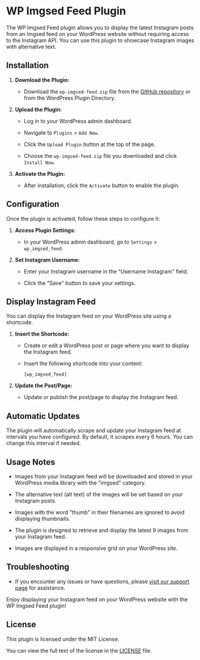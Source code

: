 # WP Imgsed Feed Plugin

The WP Imgsed Feed plugin allows you to display the latest Instagram posts from an Imgsed feed on your WordPress website without requiring access to the Instagram API. You can use this plugin to showcase Instagram images with alternative text.

## Installation

1. **Download the Plugin:**

   - Download the `wp-imgsed-feed.zip` file from the [GitHub repository](https://github.com/mariosantella/wp_imgsed_feed) or from the WordPress Plugin Directory.

2. **Upload the Plugin:**

   - Log in to your WordPress admin dashboard.

   - Navigate to `Plugins` > `Add New`.

   - Click the `Upload Plugin` button at the top of the page.

   - Choose the `wp-imgsed-feed.zip` file you downloaded and click `Install Now`.

3. **Activate the Plugin:**

   - After installation, click the `Activate` button to enable the plugin.

## Configuration

Once the plugin is activated, follow these steps to configure it:

1. **Access Plugin Settings:**

   - In your WordPress admin dashboard, go to `Settings` > `wp_imgsed_feed`.

2. **Set Instagram Username:**

   - Enter your Instagram username in the "Username Instagram" field.

   - Click the "Save" button to save your settings.

## Display Instagram Feed

You can display the Instagram feed on your WordPress site using a shortcode.

1. **Insert the Shortcode:**

   - Create or edit a WordPress post or page where you want to display the Instagram feed.

   - Insert the following shortcode into your content:

     ```
     [wp_imgsed_feed]
     ```

2. **Update the Post/Page:**

   - Update or publish the post/page to display the Instagram feed.

## Automatic Updates

The plugin will automatically scrape and update your Instagram feed at intervals you have configured. By default, it scrapes every 6 hours. You can change this interval if needed.

## Usage Notes

- Images from your Instagram feed will be downloaded and stored in your WordPress media library with the "imgsed" category.

- The alternative text (alt text) of the images will be set based on your Instagram posts.

- Images with the word "thumb" in their filenames are ignored to avoid displaying thumbnails.

- The plugin is designed to retrieve and display the latest 9 images from your Instagram feed.

- Images are displayed in a responsive grid on your WordPress site.

## Troubleshooting

- If you encounter any issues or have questions, please [visit our support page](https://github.com/mariosantella/wp_imgsed_feed/issues) for assistance.

Enjoy displaying your Instagram feed on your WordPress website with the WP Imgsed Feed plugin!

## License

This plugin is licensed under the MIT License.

You can view the full text of the license in the [LICENSE](https://github.com/mariosantella/wp_imgsed_feed/LICENSE) file.